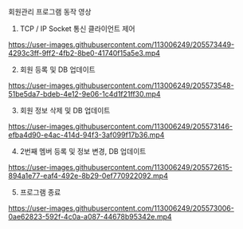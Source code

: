 회원관리 프로그램 동작 영상


1. TCP / IP Socket 통신 클라이언트 제어


https://user-images.githubusercontent.com/113006249/205573449-4293c3ff-9ff2-4fb2-8be0-41740f15a5e3.mp4



2. 회원 등록 및 DB 업데이트


https://user-images.githubusercontent.com/113006249/205573548-51be5da7-bdeb-4e12-9e06-1c4d1f21ff30.mp4




3. 회원 정보 삭제 및 DB 업데이트


https://user-images.githubusercontent.com/113006249/205573146-efba4d90-e4ac-414d-94f3-3af099f17b36.mp4



4. 2번째 멤버 등록 및 정보 변경, DB 업데이트


https://user-images.githubusercontent.com/113006249/205572615-894a1e77-eaf4-492e-8b29-0ef770922092.mp4




5. 프로그램 종료


https://user-images.githubusercontent.com/113006249/205573006-0ae62823-592f-4c0a-a087-44678b95342e.mp4






